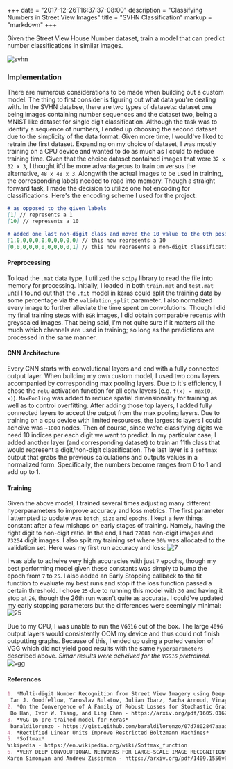 +++
date = "2017-12-26T16:37:37-08:00"
description = "Classifying Numbers in Street View Images"
title = "SVHN Classification"
markup = "markdown"
+++

Given the Street View House Number dataset, train a model that can predict number classifications in similar images.

![svhn](https://i.imgur.com/ERm71gc.png)

### Implementation
There are numerous considerations to be made when building out a custom model. The thing to first consider is figuring out what data you're dealing with. In the SVHN databse, there are two types of datasets: dataset one being images containing number sequences and the dataset two, being a MNIST like dataset for single digit classification. Although the task was to identify a sequence of numbers, I ended up choosing the second dataset due to the simplicity of the data format. Given more time, I would've liked to retrain the first dataset. Expanding on my choice of dataset, I was mostly training on a CPU device and wanted to do as much as I could to reduce training time. Given that the choice dataset contained images that were `32 x 32 x 3`, I thought it'd be more advantageous to train on versus the alternative, `48 x 48 x 3`. Alongwith the actual images to be used in training, the corresponding labels needed to read into memory. Though a straight forward task, I made the decision to utilize one hot encoding for classifications. Here's the encoding scheme I used for the project:

```md
# as opposed to the given labels
[1] // represents a 1
[10] // represents a 10

# added one last non-digit class and moved the 10 value to the 0th position
[1,0,0,0,0,0,0,0,0,0,0] // this now represents a 10
[0,0,0,0,0,0,0,0,0,0,1] // this now represents a non-digit classification
```

#### Preprocessing
To load the `.mat` data type, I utilized the `scipy` library to read the file into memory for processing. Initially, I loaded in both `train.mat` and `test.mat` until I found out that the `.fit` model in keras could split the training data by some percentage via the `validation_split` parameter. I also normalized every image to further alleviate the time spent on convolutions. Though I did my final training steps with `BGR` images, I did obtain comparable recents with greyscaled images. That being said, I'm not quite sure if it matters all the much which channels are used in training; so long as the predictions are processed in the same manner.

#### CNN Architecture
Every CNN starts with convolutional layers and end with a fully connected output layer. When building my own custom model, I used two conv layers accompanied by corresponding max pooling layers. Due to it's efficiency, I chose the `relu` activation function for all conv layers (e.g. `f(x) = max(0, x)`). `MaxPooling` was added to reduce spatial dimensionality for training as well as to control overfitting.
After adding those top layers, I added fully connected layers to accept the output from the max pooling layers. Due to training on a cpu device with limited resources, the largest fc layers I could acheive was `~1000` nodes. Then of course, since we're classifying digits we need 10 indices per each digit we want to predict. In my particular case, I added another layer (and corresponding dataset) to train an 11th class that would represent a digit/non-digit classification. The last layer is a `softmax` output that grabs the previous calculations and outputs values in a normalized form. Specifically, the numbers become ranges from 0 to 1 and add up to 1.

#### Training
Given the above model, I trained several times adjusting many different hyperparameters to improve accuracy and loss metrics. The first parameter I attempted to update was `batch_size` and `epochs`. I kept a few things constant after a few mishaps on early stages of training. Namely, having the right digit to non-digit ratio. In the end, I had `72081` non-digit images and `73254` digit images. I also split my training set where `30%` was allocated to the validation set. Here was my first run accuracy and loss:
![7](https://i.imgur.com/BNI1c8j.jpg)

I was able to acheive very high accuracies with just `7` epochs, though my best performing model given these constants was simply to bump the epoch from `7` to `25`. I also added an Early Stopping callback to the fit function to evaluate my best runs and stop if the loss function passed a certain threshold. I chose `25` due to running this model with `30` and having it stop at `26`, though the 26th run wasn't quite as accurate. I could've updated my early stopping parameters but the differences were seemingly minimal:
![25](https://i.imgur.com/nd0edh9.jpg)

Due to my CPU, I was unable to run the `VGG16` out of the box. The large `4096` output layers would consistently OOM my device and thus could not finish outputting graphs. Because of this, I ended up using a ported version of VGG  which did not yield good results with the same `hyperparameters` described above. *Simar results were acheived for the `VGG16` pretrained.*
![vgg](https://i.imgur.com/XtIjk4b.jpg)

#### References
```md
1. *Multi-digit Number Recognition from Street View Imagery using Deep Convolutional Neural Networks*
 Ian J. Goodfellow, Yaroslav Bulatov, Julian Ibarz, Sacha Arnoud, Vinay Shet - https://arxiv.org/abs/1312.6082
2. *On the Convergence of A Family of Robust Losses for Stochastic Gradient Descent*
 Bo Han, Ivor W. Tsang, and Ling Chen - https://arxiv.org/pdf/1605.01623.pdf
3. *VGG-16 pre-trained model for Keras*
 baraldilorenzo - https://gist.github.com/baraldilorenzo/07d7802847aaad0a35d3
4. *Rectified Linear Units Improve Restricted Boltzmann Machines*
5. *Softmax*
Wikipedia - https://en.wikipedia.org/wiki/Softmax_function
6. *VERY DEEP CONVOLUTIONAL NETWORKS FOR LARGE-SCALE IMAGE RECOGNITION*
Karen Simonyan and Andrew Zisserman - https://arxiv.org/pdf/1409.1556v6.pdf
```
